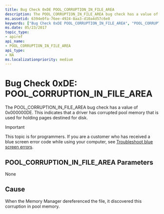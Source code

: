 ```yaml
---
title: Bug Check 0xDE POOL_CORRUPTION_IN_FILE_AREA
description: The POOL_CORRUPTION_IN_FILE_AREA bug check has a value of 0x000000DE. This indicates that a driver has corrupted pool memory that is used for holding pages destined for disk.
ms.assetid: 6394e0fa-76ee-4924-8aa3-d10a4d57c6e8
keywords: ["Bug Check 0xDE POOL_CORRUPTION_IN_FILE_AREA", "POOL_CORRUPTION_IN_FILE_AREA"]
ms.date: 05/23/2017
topic_type:
- apiref
api_name:
- POOL_CORRUPTION_IN_FILE_AREA
api_type:
- NA
ms.localizationpriority: medium
---
```


# Bug Check 0xDE: POOL\_CORRUPTION\_IN\_FILE\_AREA


The POOL\_CORRUPTION\_IN\_FILE\_AREA bug check has a value of 0x000000DE. This indicates that a driver has corrupted pool memory that is used for holding pages destined for disk.

> [!IMPORTANT]
> This topic is for programmers. If you are a customer who has received a blue screen error code while using your computer, see [Troubleshoot blue screen errors](https://www.windows.com/stopcode).


## POOL\_CORRUPTION\_IN\_FILE\_AREA Parameters


None

Cause
-----

When the Memory Manager dereferenced the file, it discovered this corruption in pool memory.

 

 




